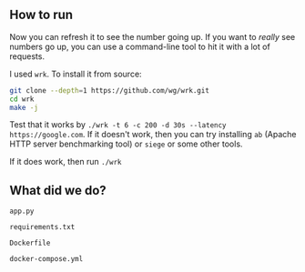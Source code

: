 ## How to run


Now you can refresh it to see the number going up. If you want to *really* see numbers go up, you can use a command-line tool to hit it with a lot of requests. 

I used `wrk`. To install it from source:

```bash
git clone --depth=1 https://github.com/wg/wrk.git
cd wrk
make -j
```

Test that it works by `./wrk -t 6 -c 200 -d 30s --latency https://google.com`. If it doesn't work, then you can try installing `ab` (Apache HTTP server benchmarking tool) or `siege` or some other tools.

If it does work, then run `./wrk `


## What did we do?

`app.py`

`requirements.txt`

`Dockerfile`

`docker-compose.yml`